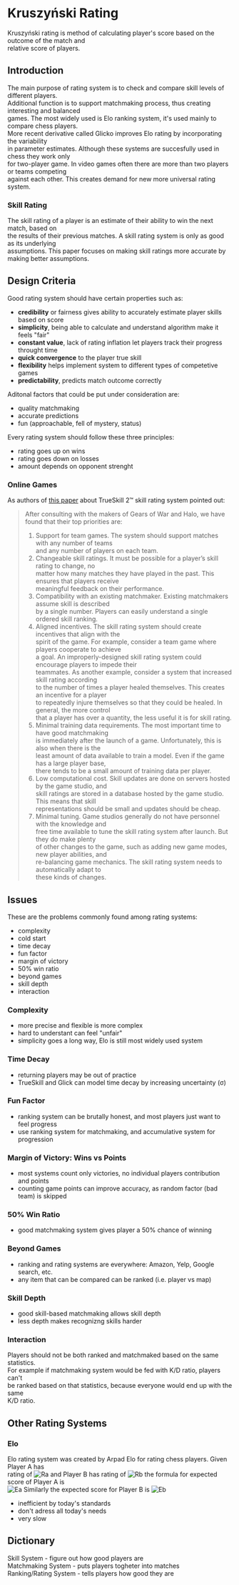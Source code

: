 # Kruszyński Rating

Kruszyński rating is method of calculating player's score based on the outcome of the match and  
relative score of players.

## Introduction

The main purpose of rating system is to check and compare skill levels of different players.  
Additional function is to support matchmaking process, thus creating interesting and balanced  
games. The most widely used is Elo ranking system, it's used mainly to compare chess players.  
More recent derivative called Glicko improves Elo rating by incorporating the variability  
in parameter estimates. Although these systems are succesfully used in chess they work only  
for two-player game. In video games often there are more than two players or teams competing  
against each other. This creates demand for new more universal rating system.

### Skill Rating
The skill rating of a player is an estimate of their ability to win the next match, based on  
the results of their previous matches. A skill rating system is only as good as its underlying  
assumptions. This paper focuses on making skill ratings more accurate by making better assumptions.

## Design Criteria

Good rating system should have certain properties such as:
- **credibility** or fairness gives ability to accurately estimate player skills based on score
- **simplicity**, being able to calculate and understand algorithm make it feels "fair"
- **constant value**, lack of rating inflation let players track their progress throught time
- **quick convergence** to the player true skill
- **flexibility** helps implement system to different types of competetive games
- **predictability**, predicts match outcome correctly

Aditonal factors that could be put under consideration are:
- quality matchmaking
- accurate predictions
- fun (approachable, fell of mystery, status)

Every rating system should follow these three principles:
- rating goes up on wins
- rating goes down on losses
- amount depends on opponent strenght

### Online Games

As authors of [this paper](https://www.microsoft.com/en-us/research/uploads/prod/2018/03/trueskill2.pdf)
about TrueSkill 2™ skill rating system pointed out:  
> After consulting with the makers of Gears of War and Halo, we have found that their top priorities are:  
> 1. Support for team games. The system should support matches with any number of teams  
>    and any number of players on each team.  
> 2. Changeable skill ratings. It must be possible for a player’s skill rating to change, no  
>    matter how many matches they have played in the past. This ensures that players receive  
>    meaningful feedback on their performance.  
> 3. Compatibility with an existing matchmaker. Existing matchmakers assume skill is described  
>    by a single number. Players can easily understand a single ordered skill ranking.  
> 4. Aligned incentives. The skill rating system should create incentives that align with the  
>    spirit of the game. For example, consider a team game where players cooperate to achieve  
>    a goal. An improperly-designed skill rating system could encourage players to impede their  
>    teammates. As another example, consider a system that increased skill rating according  
>    to the number of times a player healed themselves. This creates an incentive for a player  
>    to repeatedly injure themselves so that they could be healed. In general, the more control  
>    that a player has over a quantity, the less useful it is for skill rating.  
> 5. Minimal training data requirements. The most important time to have good matchmaking  
>    is immediately after the launch of a game. Unfortunately, this is also when there is the  
>    least amount of data available to train a model. Even if the game has a large player base,  
>    there tends to be a small amount of training data per player.  
> 6. Low computational cost. Skill updates are done on servers hosted by the game studio, and  
>    skill ratings are stored in a database hosted by the game studio. This means that skill  
>    representations should be small and updates should be cheap.  
> 7. Minimal tuning. Game studios generally do not have personnel with the knowledge and  
>    free time available to tune the skill rating system after launch. But they do make plenty  
>    of other changes to the game, such as adding new game modes, new player abilities, and  
>    re-balancing game mechanics. The skill rating system needs to automatically adapt to  
>    these kinds of changes.  

## Issues

These are the problems commonly found among rating systems:
- complexity
- cold start
- time decay
- fun factor
- margin of victory
- 50% win ratio
- beyond games
- skill depth
- interaction

### Complexity

- more precise and flexible is more complex
- hard to understant can feel "unfair"
- simplicity goes a long way, Elo is still most widely used system

### Time Decay

- returning players may be out of practice
- TrueSkill and Glick can model time decay by increasing uncertainty (σ)

### Fun Factor

- ranking system can be brutally honest, and most players just want to feel progress
- use ranking system for matchmaking, and accumulative system for progression

### Margin of Victory: Wins vs Points

- most systems count only victories, no individual players contribution and points
- counting game points can improve accuracy, as random factor (bad team) is skipped

### 50% Win Ratio

- good matchmaking system gives player a 50% chance of winning

### Beyond Games

- ranking and rating systems are everywhere: Amazon, Yelp, Google search, etc.
- any item that can be compared can be ranked (i.e. player vs map)

### Skill Depth

- good skill-based matchmaking allows skill depth
- less depth makes recognizng skills harder

### Interaction

Players should not be both ranked and matchmaked based on the same statistics.  
For example if matchmaking system would be fed with K/D ratio, players can't  
be ranked based on that statistics, because everyone would end up with the same  
K/D ratio.

## Other Rating Systems

### Elo

Elo rating system was created by Arpad Elo for rating chess players. Given Player A has  
rating of ![Ra](https://render.githubusercontent.com/render/math?math=R_%7BA%7D)
and Player B has rating of ![Rb](https://render.githubusercontent.com/render/math?math=R_%7BB%7D)
the formula for expected score of Player A is  
![Ea](https://render.githubusercontent.com/render/math?math=%5Clarge%20E_%7BA%7D%3D%5Cfrac%7B1%7D%7B1%2B10%5E%7B(R_%7BB%7D-R_%7BA%7D)%3A400%7D%7D%0D)  
Similarly the expected score for Player B is  
![Eb](https://render.githubusercontent.com/render/math?math=%5Clarge%20E_%7BB%7D%3D%5Cfrac%7B1%7D%7B1%2B10%5E%7B(R_%7BA%7D-R_%7BB%7D)%3A400%7D%7D%0D)
- inefficient by today's standards
- don't adress all today's needs
- very slow

## Dictionary

Skill System - figure out how good players are  
Matchmaking System - puts players togheter into matches  
Ranking/Rating System - tells players how good they are